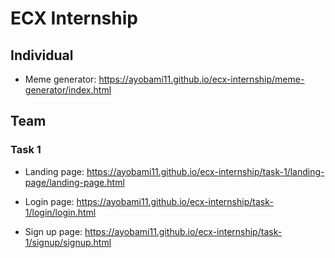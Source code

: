 # ECX Internship

## Individual
- Meme generator: https://ayobami11.github.io/ecx-internship/meme-generator/index.html

## Team

### Task 1
- Landing page: https://ayobami11.github.io/ecx-internship/task-1/landing-page/landing-page.html

- Login page: https://ayobami11.github.io/ecx-internship/task-1/login/login.html

- Sign up page: https://ayobami11.github.io/ecx-internship/task-1/signup/signup.html